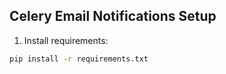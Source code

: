 ## Celery Email Notifications Setup

1. Install requirements:
```bash
pip install -r requirements.txt